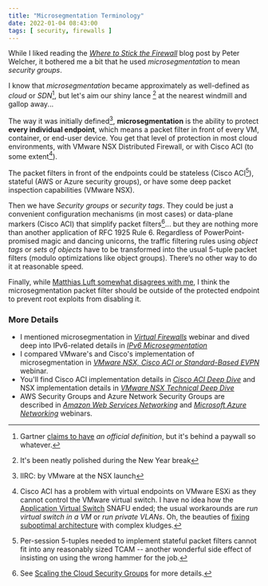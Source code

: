 ```yaml
---
title: "Microsegmentation Terminology"
date: 2022-01-04 08:43:00
tags: [ security, firewalls ]
---
```

While I liked reading the *[Where to Stick the Firewall](https://netcraftsmen.com/where-to-stick-the-firewall-part-1/)* blog post by Peter Welcher, it bothered me a bit that he used *microsegmentation* to mean *security groups*.

I know that *microsegmentation* became approximately as well-defined as *cloud* or *SDN*[^MSG], but let's aim our shiny lance [^SL] at the nearest windmill and gallop away...
<!--more-->
[^SL]: It's been neatly polished during the New Year break

[^MSG]: Gartner [claims to have](https://blogs.gartner.com/andrew-lerner/2017/03/21/microsegmentation/) *an official definition*, but it's behind a paywall so whatever.

The way it was initially defined[^VMD], **microsegmentation** is the ability to protect **every individual endpoint**, which means a packet filter in front of every VM, container, or end-user device. You get that level of protection in most cloud environments, with VMware NSX Distributed Firewall, or with Cisco ACI (to some extent[^ACIV]).

[^VMD]: IIRC: by VMware at the NSX launch

[^ACIV]: Cisco ACI has a problem with virtual endpoints on VMware ESXi as they cannot control the VMware virtual switch. I have no idea how the [Application Virtual Switch](/2017/03/running-vsphere-on-cisco-aci-think-twice.html) SNAFU ended; the usual workarounds are _run virtual switch in a VM_ or _run private VLANs_. Oh, the beauties of [fixing suboptimal architecture](/2013/06/network-virtualization-and-spaghetti.html) with complex kludges.

The packet filters in front of the endpoints could be stateless (Cisco ACI[^SESS]), stateful (AWS or Azure security groups), or have some deep packet inspection capabilities (VMware NSX).

[^SESS]: Per-session 5-tuples needed to implement stateful packet filters cannot fit into any reasonably sized TCAM -- another wonderful side effect of insisting on using the wrong hammer for the job.

Then we have *Security groups* or *security tags*. They could be just a convenient configuration mechanisms (in most cases) or data-plane markers (Cisco ACI) that simplify packet filters[^SCALE]... but they are nothing more than another application of RFC 1925 Rule 6. Regardless of PowerPoint-promised magic and dancing unicorns, the traffic filtering rules using *object tags* or *sets of objects* have to be transformed into the usual 5-tuple packet filters (modulo optimizations like object groups). There’s no other way to do it at reasonable speed.

[^SCALE]: See [Scaling the Cloud Security Groups](/2014/11/scaling-cloud-security-groups.html) for more details.

Finally, while [Matthias Luft somewhat disagrees with me](/series/host-firewalls.html), I think the microsegmentation packet filter should be outside of the protected endpoint to prevent root exploits from disabling it.

### More Details

* I mentioned microsegmentation in _[Virtual Firewalls](https://www.ipspace.net/Virtual_Firewalls)_ webinar and dived deep into IPv6-related details in _[IPv6 Microsegmentation](https://www.ipspace.net/IPv6_Microsegmentation)_
* I compared VMware's and Cisco's implementation of microsegmentation in _[VMware NSX, Cisco ACI or Standard-Based EVPN](https://www.ipspace.net/VMware_NSX,_Cisco_ACI_or_Standard-Based_EVPN)_ webinar.
* You'll find Cisco ACI implementation details in _[Cisco ACI Deep Dive](https://www.ipspace.net/Cisco_ACI_Deep_Dive)_ and NSX implementation details in _[VMware NSX Technical Deep Dive](https://www.ipspace.net/VMware_NSX_Technical_Deep_Dive)_
* AWS Security Groups and Azure Network Security Groups are described in _[Amazon Web Services Networking](https://www.ipspace.net/Amazon_Web_Services_Networking)_ and _[Microsoft Azure Networking](https://www.ipspace.net/Microsoft_Azure_Networking)_ webinars.
